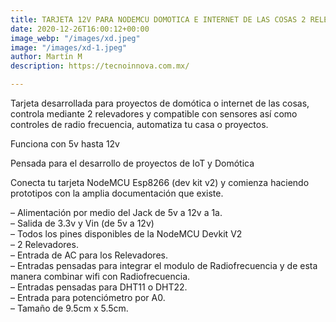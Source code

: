 ```yaml
---
title: TARJETA 12V PARA NODEMCU DOMOTICA E INTERNET DE LAS COSAS 2 RELEVADORES
date: 2020-12-26T16:00:12+00:00
image_webp: "/images/xd.jpeg"
image: "/images/xd-1.jpeg"
author: Martín M
description: https://tecnoinnova.com.mx/

---
```

Tarjeta desarrollada para proyectos de domótica o internet de las cosas, controla mediante 2 relevadores y compatible con sensores así como controles de radio frecuencia, automatiza tu casa o proyectos.

Funciona con 5v hasta 12v

Pensada para el desarrollo de proyectos de IoT y Domótica

Conecta tu tarjeta NodeMCU Esp8266 (dev kit v2) y comienza haciendo prototipos con la amplia documentación que existe.

– Alimentación por medio del Jack de 5v a 12v a 1a.  
– Salida de 3.3v y Vin (de 5v a 12v)  
– Todos los pines disponibles de la NodeMCU Devkit V2  
– 2 Relevadores.  
– Entrada de AC para los Relevadores.  
– Entradas pensadas para integrar el modulo de Radiofrecuencia y de esta manera combinar wifi con Radiofrecuencia.  
– Entradas pensadas para DHT11 o DHT22.  
– Entrada para potenciómetro por A0.  
– Tamaño de 9.5cm x 5.5cm.